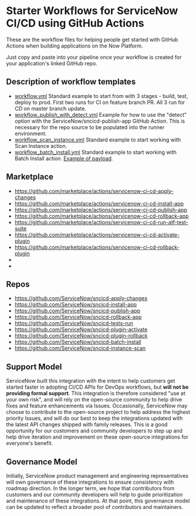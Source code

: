 # Starter Workflows for ServiceNow CI/CD using GitHub Actions

These are the workflow files for helping people get started with GitHub Actions when building applications on the Now Platform.

Just copy and paste into your pipeline once your workflow is created for your application's linked GitHub repo. 

## Description of workflow templates
- [workflow.yml](https://github.com/ServiceNow/sncicd_githubworkflow/blob/master/workflow.yml) Standard example to start from with 3 stages - build, test, deploy to prod. First two runs for CI on feature branch PR. All 3 run for CD on master branch update. 
- [workflow_publish_with_detect.yml](https://github.com/ServiceNow/sncicd_githubworkflow/blob/master/workflow_publish_with_detect.yml) Example for how to use the "detect" option with the ServiceNow/sncicd-publish-app GitHub Action. This is necessary for the repo source to be populated into the runner environment. 
- [workflow_scan_instance.yml](https://github.com/ServiceNow/sncicd_githubworkflow/blob/master/workflow_scan_instance.yml) Standard example to start working with Scan Instance action.
- [workflow_batch_install.yml](https://github.com/ServiceNow/sncicd_githubworkflow/blob/master/workflow_batch_install.yml) Standard example to start working with Batch Install action. [Example of payload](https://github.com/ServiceNow/sncicd_githubworkflow/blob/master/batch_payload.json).

## Marketplace

- https://github.com/marketplace/actions/servicenow-ci-cd-apply-changes
- https://github.com/marketplace/actions/servicenow-ci-cd-install-app
- https://github.com/marketplace/actions/servicenow-ci-cd-publish-app
- https://github.com/marketplace/actions/servicenow-ci-cd-rollback-app
- https://github.com/marketplace/actions/servicenow-ci-cd-run-atf-test-suite
- https://github.com/marketplace/actions/servicenow-ci-cd-activate-plugin
- https://github.com/marketplace/actions/servicenow-ci-cd-rollback-plugin
- <Add Batch Install Action After Publication>
- <Add Scan Instance Action After Publication>

## Repos
- https://github.com/ServiceNow/sncicd-apply-changes
- https://github.com/ServiceNow/sncicd-install-app
- https://github.com/ServiceNow/sncicd-publish-app
- https://github.com/ServiceNow/sncicd-rollback-app
- https://github.com/ServiceNow/sncicd-tests-run
- https://github.com/ServiceNow/sncicd-plugin-activate
- https://github.com/ServiceNow/sncicd-plugin-rollback
- https://github.com/ServiceNow/sncicd-batch-install
- https://github.com/ServiceNow/sncicd-instance-scan

## Support Model

ServiceNow built this integration with the intent to help customers get started faster in adopting CI/CD APIs for DevOps workflows, but __will not be providing formal support__. This integration is therefore considered "use at your own risk", and will rely on the open-source community to help drive fixes and feature enhancements via Issues. Occasionally, ServiceNow may choose to contribute to the open-source project to help address the highest priority Issues, and will do our best to keep the integrations updated with the latest API changes shipped with family releases. This is a good opportunity for our customers and community developers to step up and help drive iteration and improvement on these open-source integrations for everyone's benefit. 

## Governance Model

Initially, ServiceNow product management and engineering representatives will own governance of these integrations to ensure consistency with roadmap direction. In the longer term, we hope that contributors from customers and our community developers will help to guide prioritization and maintenance of these integrations. At that point, this governance model can be updated to reflect a broader pool of contributors and maintainers. 
